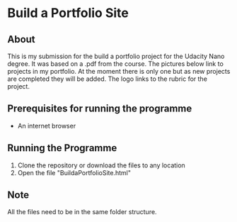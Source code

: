# Build a Portfolio Site

## About

This is my submission for the build a portfolio project for the Udacity Nano degree. It was based on a .pdf from the course. The pictures below link to projects in my portfolio. At the moment there is only one but as new projects are completed they will be added. The logo links to the rubric for the project.

## Prerequisites for running the programme
- An internet browser

## Running the Programme
1. Clone the repository or download the files to any location
2. Open the file "BuildaPortfolioSite.html"

## Note
All the files need to be in the same folder structure.
